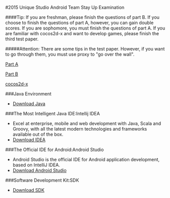 #2015 Unique Studio Android Team Stay Up Examination

####Tip: If you are freshman, please finish the questions of part B. If you choose to finish the questions of part A, however, you can gain double scores. If you are sophomore, you must finish the questions of part A. If you are familiar with cocos2d-x and want to develop games, please finish the third test paper.

#####Attention: There are some tips in the test paper. However, if you want to go through them, you must use proxy to "go over the wall".

[Part A](https://github.com/UniqueStudio/AndroidTest/blob/master/sophomore.md)

[Part B](https://github.com/UniqueStudio/AndroidTest/blob/master/freshman.md)

[cocos2d-x](https://github.com/UniqueStudio/AndroidTest/blob/master/cocos2d.md)

###Java Environment
- [Download Java](http://www.oracle.com/technetwork/java/javase/downloads/index.html)

###The Most Intelligent Java IDE:Intellij IDEA
- Excel at enterprise, mobile and web development with Java, Scala and Groovy, with all the latest modern technologies and frameworks available out of the box.
- [Download IDEA](https://www.jetbrains.com/idea/download/)

###The Official IDE for Android:Android Studio
- Android Studio is the official IDE for Android application development, based on IntelliJ IDEA.
- [Download Android Studio](http://developer.android.com/sdk/index.html)

###Software Development Kit:SDK
- [Download SDK](http://developer.android.com/sdk/index.html#top)
